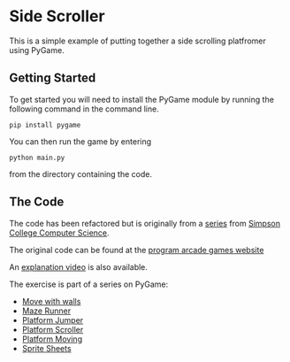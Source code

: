 # Side Scroller
This is a simple example of putting together a side scrolling platfromer using PyGame.

## Getting Started
To get started you will need to install the PyGame module by running the following command in the command line.

```
pip install pygame
```

You can then run the game by entering

```
python main.py
```

from the directory containing the code.

## The Code

The code has been refactored but is originally from a
[series](http://programarcadegames.com/) from [Simpson College Computer Science](http://simpson.edu/computer-science/).
 
The original code can be found at the [program arcade games website](http://programarcadegames.com/python_examples/f.php?file=platform_jumper.py)
 
An [explanation video](http://youtu.be/BCxWJgN4Nnc) is also available.
 
The exercise is part of a series on PyGame:
*  [Move with walls](http://programarcadegames.com/python_examples/f.php?file=move_with_walls_example.py)
* [Maze Runner](http://programarcadegames.com/python_examples/f.php?file=maze_runner.py)
* [Platform Jumper](http://programarcadegames.com/python_examples/f.php?file=platform_jumper.py)
*  [Platform Scroller](http://programarcadegames.com/python_examples/f.php?file=platform_scroller.py)
*  [Platform Moving](http://programarcadegames.com/python_examples/f.php?file=platform_moving.py)
* [Sprite Sheets](http://programarcadegames.com/python_examples/sprite_sheets/)